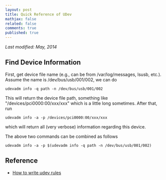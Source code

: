 ```yaml
---
layout: post
title: Quick Reference of UDev
mathjax: false
related: false
comments: true
published: true
---
```


_Last modified: May, 2014_


## Find Device Information

First, get device file name (e.g., can be from /var/log/messages, lsusb, etc.). Assume the name is /dev/bus/usb/001/002, we can do 

```
udevadm info -q path -n /dev/bus/usb/001/002
``` 

This will return the device file path, something like "/devices/pci0000:00/xxx/xxx" which is a little long sometimes. After that, run 

```
udevadm info -a -p /devices/pci0000:00/xxx/xxx
```

which will return all (very verbose) information regarding this device. 

The above two commands can be combined as follows

```
udevadm info -a -p $(udevadm info -q path -n /dev/bus/usb/001/002)
```

## Reference

* [How to write udev rules](http://hackaday.com/2009/09/18/how-to-write-udev-rules/)
